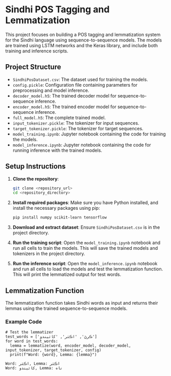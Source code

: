 # Sindhi POS Tagging and Lemmatization

This project focuses on building a POS tagging and lemmatization system for the Sindhi language using sequence-to-sequence models. The models are trained using LSTM networks and the Keras library, and include both training and inference scripts.

## Project Structure

- `SindhiPosDataset.csv`: The dataset used for training the models.
- `config.pickle`: Configuration file containing parameters for preprocessing and model inference.
- `decoder_model.h5`: The trained decoder model for sequence-to-sequence inference.
- `encoder_model.h5`: The trained encoder model for sequence-to-sequence inference.
- `full_model.h5`: The complete trained model.
- `input_tokenizer.pickle`: The tokenizer for input sequences.
- `target_tokenizer.pickle`: The tokenizer for target sequences.
- `model_training.ipynb`: Jupyter notebook containing the code for training the models.
- `model_inference.ipynb`: Jupyter notebook containing the code for running inference with the trained models.

## Setup Instructions

1. **Clone the repository**:
    ```bash
    git clone <repository_url>
    cd <repository_directory>
    ```

2. **Install required packages**:
    Make sure you have Python installed, and install the necessary packages using pip:
    ```bash
    pip install numpy scikit-learn tensorflow
    ```

3. **Download and extract dataset**:
    Ensure `SindhiPosDataset.csv` is in the project directory.

4. **Run the training script**:
    Open the `model_training.ipynb` notebook and run all cells to train the models. This will save the trained models and tokenizers in the project directory.

5. **Run the inference script**:
    Open the `model_inference.ipynb` notebook and run all cells to load the models and test the lemmatization function. This will print the lemmatized output for test words.

## Lemmatization Function

The lemmatization function takes Sindhi words as input and returns their lemmas using the trained sequence-to-sequence models.

### Example Code
```encoder_model, decoder_model, input_tokenizer, target_tokenizer, config = load_models_and_tokenizers()
# Test the lemmatizer
test_words = ['ڪرڻ', 'اڪثر', 'کائيندو']
for word in test_words:
  lemma = lemmatize(word, encoder_model, decoder_model, input_tokenizer, target_tokenizer, config)
  print(f"Word: {word}, Lemma: {lemma}")
```

```Word: ڪرڻ, Lemma: ڪر
Word: اڪثر, Lemma: اڪثر
Word: کائيندو, Lemma: ناه
